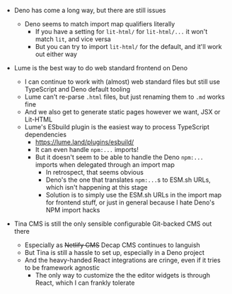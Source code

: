 - Deno has come a long way, but there are still issues
  - Deno seems to match import map qualifiers literally
      - If you have a setting for `lit-html/` for `lit-html/...` it won't match `lit`, and vice versa
      - But you can try to import `lit-html/` for the default, and it'll work out either way

- Lume is the best way to do web standard frontend on Deno
  - I can continue to work with (almost) web standard files but still use TypeScript and Deno default tooling
  - Lume can't re-parse `.html` files, but just renaming them to `.md` works fine
  - And we also get to generate static pages however we want, JSX or Lit-HTML
  - Lume's ESbuild plugin is the easiest way to process TypeScript dependencies
    - https://lume.land/plugins/esbuild/
    - It can even handle `npm:...` imports!
    - But it doesn't seem to be able to handle the Deno `npm:...` imports when delegated through an import map
      - In retrospect, that seems obvious
      - Deno's the one that translates `npm:...`s to ESM.sh URLs, which isn't happening at this stage
      - Solution is to simply use the ESM.sh URLs in the import map for frontend stuff, or just in general because I hate Deno's NPM import hacks

- Tina CMS is still the only sensible configurable Git-backed CMS out there
  - Especially as ~~Netlify CMS~~ Decap CMS continues to languish
  - But Tina is still a hassle to set up, especially in a Deno project
  - And the heavy-handed React integrations are cringe, even if it tries to be framework agnostic
    - The only way to customize the the editor widgets is through React, which I can frankly tolerate
